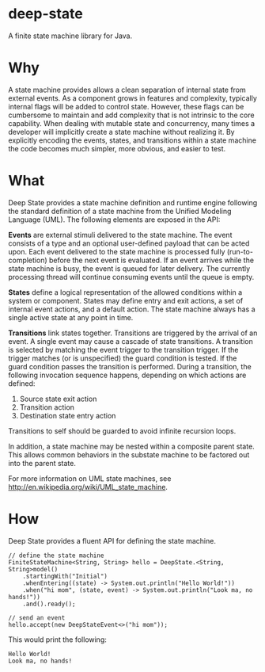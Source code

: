 deep-state
===
A finite state machine library for Java.

# Why

A state machine provides allows a clean separation of internal state from external
events.  As a component grows in features and complexity, typically internal flags
will be added to control state.  However, these flags can be cumbersome to maintain and
add complexity that is not intrinsic to the core capability.  When dealing with
mutable state and concurrency, many times a developer will implicitly create a state
machine without realizing it.  By explicitly encoding the events, states, and 
transitions within a state machine the code becomes much simpler, more obvious, and
easier to test. 

# What

Deep State provides a state machine definition and runtime engine following the standard
definition of a state machine from the Unified Modeling Language (UML).  The
following elements are exposed in the API:

**Events** are external stimuli delivered to the state machine.  The event consists
of a type and an optional user-defined payload that can be acted upon.  Each event
delivered to the state machine is processed fully (run-to-completion) before the
next event is evaluated.  If an event arrives while the state machine is busy, the
event is queued for later delivery.  The currently processing thread will continue
consuming events until the queue is empty.

**States** define a logical representation of the allowed conditions within a
system or component.  States may define entry and exit actions, a set of
internal event actions, and a default action.  The state machine
always has a single active state at any point in time.

**Transitions** link states together.  Transitions are triggered by the arrival
of an event.  A single event may cause a cascade of state transitions.  A
transition is selected by matching the event trigger to the transition trigger.  If
the trigger matches (or is unspecified) the guard condition is tested.  If the
guard condition passes the transition is performed.  During a transition,
the following invocation sequence happens, depending on which actions are defined:

1. Source state exit action
1. Transition action
1. Destination state entry action

Transitions to self should be guarded to avoid infinite recursion loops.

In addition, a state machine may be nested within a composite parent state.  This
allows common behaviors in the substate machine to be factored out into the parent
state.

For more information on UML state machines, see http://en.wikipedia.org/wiki/UML_state_machine.

# How

Deep State provides a fluent API for defining the state machine.

    // define the state machine
    FiniteStateMachine<String, String> hello = DeepState.<String, String>model()
        .startingWith("Initial")
        .whenEntering((state) -> System.out.println("Hello World!"))
        .when("hi mom", (state, event) -> System.out.println("Look ma, no hands!"))
        .and().ready();
    
    // send an event
    hello.accept(new DeepStateEvent<>("hi mom"));
    
This would print the following:

    Hello World!
    Look ma, no hands!
